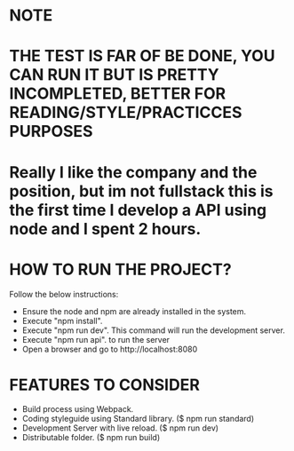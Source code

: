 
# NOTE
# THE TEST IS FAR OF BE DONE, YOU CAN RUN IT BUT IS PRETTY INCOMPLETED, BETTER FOR READING/STYLE/PRACTICCES PURPOSES

# Really I like the company and the position, but im not fullstack this is the first time I develop a API using node and I spent 2 hours.


HOW TO RUN THE PROJECT?
=============================
Follow the below instructions:

* Ensure the node and npm are already installed in the system.
* Execute "npm install".
* Execute "npm run dev". This command will run the development server.
* Execute "npm run api". to run the server
* Open a browser and go to http://localhost:8080


FEATURES TO CONSIDER
====================
* Build process using Webpack.
* Coding styleguide using Standard library. ($ npm run standard)
* Development Server with live reload. ($ npm run dev)
* Distributable folder. ($ npm run build)
